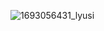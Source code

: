 
![1693056431_lyusi](https://github.com/sh3rl0kkk/sh3rl0kkk/assets/147928632/811ccc4d-313b-4a93-aa06-b319d990e090)
